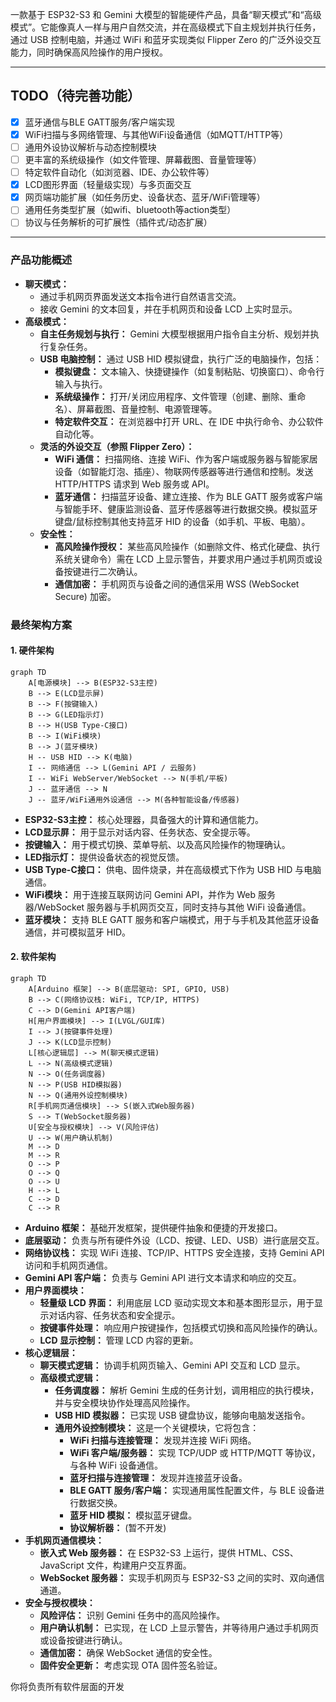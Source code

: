 一款基于 ESP32-S3 和 Gemini 大模型的智能硬件产品，具备“聊天模式”和“高级模式”。它能像真人一样与用户自然交流，并在高级模式下自主规划并执行任务，通过 USB 控制电脑，并通过 WiFi 和蓝牙实现类似 Flipper Zero 的广泛外设交互能力，同时确保高风险操作的用户授权。

---

## TODO（待完善功能）

- [x] 蓝牙通信与BLE GATT服务/客户端实现
- [x] WiFi扫描与多网络管理、与其他WiFi设备通信（如MQTT/HTTP等）
- [ ] 通用外设协议解析与动态控制模块
- [ ] 更丰富的系统级操作（如文件管理、屏幕截图、音量管理等）
- [ ] 特定软件自动化（如浏览器、IDE、办公软件等）
- [x] LCD图形界面（轻量级实现）与多页面交互
- [x] 网页端功能扩展（如任务历史、设备状态、蓝牙/WiFi管理等）
- [ ] 通用任务类型扩展（如wifi、bluetooth等action类型）
- [ ] 协议与任务解析的可扩展性（插件式/动态扩展）

---

### **产品功能概述**

*   **聊天模式：**
    *   通过手机网页界面发送文本指令进行自然语言交流。
    *   接收 Gemini 的文本回复，并在手机网页和设备 LCD 上实时显示。
*   **高级模式：**
    *   **自主任务规划与执行：** Gemini 大模型根据用户指令自主分析、规划并执行复杂任务。
    *   **USB 电脑控制：** 通过 USB HID 模拟键盘，执行广泛的电脑操作，包括：
        *   **模拟键盘：** 文本输入、快捷键操作（如复制粘贴、切换窗口）、命令行输入与执行。
        *   **系统级操作：** 打开/关闭应用程序、文件管理（创建、删除、重命名）、屏幕截图、音量控制、电源管理等。
        *   **特定软件交互：** 在浏览器中打开 URL、在 IDE 中执行命令、办公软件自动化等。
    *   **灵活的外设交互（参照 Flipper Zero）：**
        *   **WiFi 通信：** 扫描网络、连接 WiFi、作为客户端或服务器与智能家居设备（如智能灯泡、插座）、物联网传感器等进行通信和控制。发送 HTTP/HTTPS 请求到 Web 服务或 API。
        *   **蓝牙通信：** 扫描蓝牙设备、建立连接、作为 BLE GATT 服务或客户端与智能手环、健康监测设备、蓝牙传感器等进行数据交换。模拟蓝牙键盘/鼠标控制其他支持蓝牙 HID 的设备（如手机、平板、电脑）。
    *   **安全性：**
        *   **高风险操作授权：** 某些高风险操作（如删除文件、格式化硬盘、执行系统关键命令）需在 LCD 上显示警告，并要求用户通过手机网页或设备按键进行二次确认。
        *   **通信加密：** 手机网页与设备之间的通信采用 WSS (WebSocket Secure) 加密。

### **最终架构方案**

#### **1. 硬件架构**

```mermaid
graph TD
    A[电源模块] --> B(ESP32-S3主控)
    B --> E(LCD显示屏)
    B --> F(按键输入)
    B --> G(LED指示灯)
    B --> H(USB Type-C接口)
    B --> I(WiFi模块)
    B --> J(蓝牙模块)
    H -- USB HID --> K(电脑)
    I -- 网络通信 --> L(Gemini API / 云服务)
    I -- WiFi WebServer/WebSocket --> N(手机/平板)
    J -- 蓝牙通信 --> N
    J -- 蓝牙/WiFi通用外设通信 --> M(各种智能设备/传感器)
```

*   **ESP32-S3主控：** 核心处理器，具备强大的计算和通信能力。
*   **LCD显示屏：** 用于显示对话内容、任务状态、安全提示等。
*   **按键输入：** 用于模式切换、菜单导航、以及高风险操作的物理确认。
*   **LED指示灯：** 提供设备状态的视觉反馈。
*   **USB Type-C接口：** 供电、固件烧录，并在高级模式下作为 USB HID 与电脑通信。
*   **WiFi模块：** 用于连接互联网访问 Gemini API，并作为 Web 服务器/WebSocket 服务器与手机网页交互，同时支持与其他 WiFi 设备通信。
*   **蓝牙模块：** 支持 BLE GATT 服务和客户端模式，用于与手机及其他蓝牙设备通信，并可模拟蓝牙 HID。

#### **2. 软件架构**

```mermaid
graph TD
    A[Arduino 框架] --> B(底层驱动: SPI, GPIO, USB)
    B --> C(网络协议栈: WiFi, TCP/IP, HTTPS)
    C --> D(Gemini API客户端)
    H[用户界面模块] --> I(LVGL/GUI库)
    I --> J(按键事件处理)
    J --> K(LCD显示控制)
    L[核心逻辑层] --> M(聊天模式逻辑)
    L --> N(高级模式逻辑)
    N --> O(任务调度器)
    N --> P(USB HID模拟器)
    N --> Q(通用外设控制模块)
    R[手机网页通信模块] --> S(嵌入式Web服务器)
    S --> T(WebSocket服务器)
    U[安全与授权模块] --> V(风险评估)
    U --> W(用户确认机制)
    M --> D
    M --> R
    O --> P
    O --> Q
    O --> U
    H --> L
    C --> D
    C --> R
```

*   **Arduino 框架：** 基础开发框架，提供硬件抽象和便捷的开发接口。
*   **底层驱动：** 负责与所有硬件外设（LCD、按键、LED、USB）进行底层交互。
*   **网络协议栈：** 实现 WiFi 连接、TCP/IP、HTTPS 安全连接，支持 Gemini API 访问和手机网页通信。
*   **Gemini API 客户端：** 负责与 Gemini API 进行文本请求和响应的交互。
*   **用户界面模块：**
    *   **轻量级 LCD 界面：** 利用底层 LCD 驱动实现文本和基本图形显示，用于显示对话内容、任务状态和安全提示。
    *   **按键事件处理：** 响应用户按键操作，包括模式切换和高风险操作的确认。
    *   **LCD 显示控制：** 管理 LCD 内容的更新。
*   **核心逻辑层：**
    *   **聊天模式逻辑：** 协调手机网页输入、Gemini API 交互和 LCD 显示。
    *   **高级模式逻辑：**
        *   **任务调度器：** 解析 Gemini 生成的任务计划，调用相应的执行模块，并与安全模块协作处理高风险操作。
        *   **USB HID 模拟器：** 已实现 USB 键盘协议，能够向电脑发送指令。
        *   **通用外设控制模块：** 这是一个关键模块，它将包含：
            *   **WiFi 扫描与连接管理：** 发现并连接 WiFi 网络。
            *   **WiFi 客户端/服务器：** 实现 TCP/UDP 或 HTTP/MQTT 等协议，与各种 WiFi 设备通信。
            *   **蓝牙扫描与连接管理：** 发现并连接蓝牙设备。
            *   **BLE GATT 服务/客户端：** 实现通用属性配置文件，与 BLE 设备进行数据交换。
            *   **蓝牙 HID 模拟：** 模拟蓝牙键盘。
            *   **协议解析器：** (暂不开发)
*   **手机网页通信模块：**
    *   **嵌入式 Web 服务器：** 在 ESP32-S3 上运行，提供 HTML、CSS、JavaScript 文件，构建用户交互界面。
    *   **WebSocket 服务器：** 实现手机网页与 ESP32-S3 之间的实时、双向通信通道。
*   **安全与授权模块：**
    *   **风险评估：** 识别 Gemini 任务中的高风险操作。
    *   **用户确认机制：** 已实现，在 LCD 上显示警告，并等待用户通过手机网页或设备按键进行确认。
    *   **通信加密：** 确保 WebSocket 通信的安全性。
    *   **固件安全更新：** 考虑实现 OTA 固件签名验证。

你将负责所有软件层面的开发
